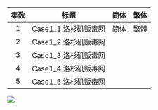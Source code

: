 | 集数 |         标题         |                             简体                             |                             繁体                             |
| :--: | :------------------: | :----------------------------------------------------------: | :----------------------------------------------------------: |
|  1   | Case1_1 洛杉矶贩毒网 | [简体](https://raw.githubusercontent.com/tastysugar/SweetSub/master/Great%20Pretender/%5BSweetSub%5D%20Great%20Pretender%20-%2001.chs.ass) | [繁體](https://raw.githubusercontent.com/tastysugar/SweetSub/master/Great%20Pretender/%5BSweetSub%5D%20Great%20Pretender%20-%2001.cht.ass) |
|  2   | Case1_2 洛杉矶贩毒网 |                                                              |                                                              |
|  3   | Case1_3 洛杉矶贩毒网 |                                                              |                                                              |
|  4   | Case1_4 洛杉矶贩毒网 |                                                              |                                                              |
|  5   | Case1_5 洛杉矶贩毒网 |                                                              |                                                              |



![](https://i.loli.net/2020/06/02/8Pr3VFlhCZzULtk.png)